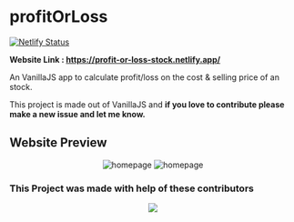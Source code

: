 # profitOrLoss

[![Netlify Status](https://api.netlify.com/api/v1/badges/b9e83517-e875-426e-98fb-0a69ed7e9081/deploy-status)](https://app.netlify.com/sites/profit-or-loss-stock/deploys)

**Website  Link : https://profit-or-loss-stock.netlify.app/**

An VanillaJS app to calculate profit/loss on the cost & selling price of an stock.

This project is made out of VanillaJS and **if you love to contribute please make a new issue and let me know.**

## Website Preview

<div align="center">
        <img src="https://i.imgur.com/E95rfci.png" title="Profit" alt="homepage">
        <img src="https://i.imgur.com/7rqn6NT.png" title="Loss" alt="homepage">
</div>

### This Project was made with help of these contributors

<p align="center">
        <a href="https://github.com/logan1x/profitOrLoss/graphs/contributors">
                <img src="https://contributors-img.web.app/image?repo=logan1x/profitOrLoss" />
        </a>
</p>
